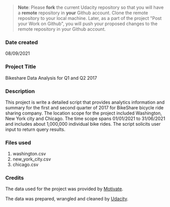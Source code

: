 >**Note**: Please **fork** the current Udacity repository so that you will have a **remote** repository in **your** Github account. Clone the remote repository to your local machine. Later, as a part of the project "Post your Work on Github", you will push your proposed changes to the remote repository in your Github account.

### Date created
08/09/2021

### Project Title
Bikeshare Data Analysis for Q1 and Q2 2017

### Description
This project is write a detailed script that provides analytics information and summary for the first and second quarter of 2017 for BikeShare bicycle ride sharing company. 
The location scope for the project included Washington, New York city and Chicago. The time scope spans 01/01/2021 to 31/06/2021 and includes about 1,000,000 individual bike rides.
The script solicits user input to return query results.

### Files used
1. washington.csv
2. new_york_city.csv
3. chicago.csv

### Credits
The data used for the project was provided by [Motivate](https://www.motivateco.com).

The data was prepared, wrangled and cleaned by [Udacity](https://www.udacity.com).

